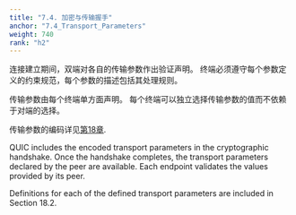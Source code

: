 ```yaml
---
title: "7.4. 加密与传输握手"
anchor: "7.4_Transport_Parameters"
weight: 740
rank: "h2"
---
```


连接建立期间，双端对各自的传输参数作出验证声明。
终端必须遵守每个参数定义的约束规范，每个参数的描述包括其处理规则。

传输参数由每个终端单方面声明。
每个终端可以独立选择传输参数的值而不依赖于对端的选择。

传输参数的编码详见[第18章]().

QUIC includes the encoded transport parameters in the cryptographic handshake. Once the handshake completes, the transport parameters declared by the peer are available. Each endpoint validates the values provided by its peer.

Definitions for each of the defined transport parameters are included in Section 18.2.

